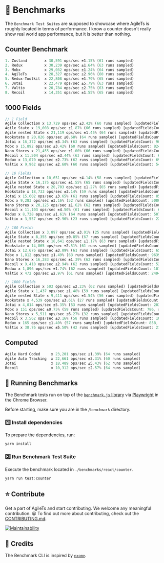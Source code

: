 # 🚀️ Benchmarks

The `Benchmark Test Suites` are supposed to showcase where AgileTs is roughly located in terms of performance.
I know a counter doesn't really show real world app performance, 
but it is better than nothing.

## Counter Benchmark

```ts
1. Zustand        x 30,591 ops/sec ±1.15% (61 runs sampled)
2. Redux          x 30,239 ops/sec ±1.64% (63 runs sampled)
3. Mobx           x 29,032 ops/sec ±1.24% (64 runs sampled)
4. AgileTs        x 28,327 ops/sec ±2.96% (60 runs sampled)
5. Redux-Toolkit  x 22,808 ops/sec ±1.79% (65 runs sampled)
6. Jotai          x 22,479 ops/sec ±5.79% (63 runs sampled)
7. Valtio         x 20,784 ops/sec ±2.75% (63 runs sampled)
8. Recoil         x 14,351 ops/sec ±1.55% (65 runs sampled)
```

## 1000 Fields

```ts
// 1 Field
Agile Collection x 13,729 ops/sec ±3.42% (60 runs sampled) [updatedFieldsCount: 76468, renderFieldsCount: 73]
Agile State x 19,008 ops/sec ±1.87% (66 runs sampled) [updatedFieldsCount: 103559, renderFieldsCount: 72]
Agile nested State x 21,119 ops/sec ±1.45% (64 runs sampled) [updatedFieldsCount: 116226, renderFieldsCount: 72]
Hookstate x 20,026 ops/sec ±0.68% (64 runs sampled) [updatedFieldsCount: 112513, renderFieldsCount: 112513]
Jotai x 16,372 ops/sec ±3.34% (63 runs sampled) [updatedFieldsCount: 90275, renderFieldsCount: 90275]
Mobx x 15,892 ops/sec ±3.42% (60 runs sampled) [updatedFieldsCount: 82400, renderFieldsCount: 82400]
Nano Stores x 21,455 ops/sec ±1.00% (66 runs sampled) [updatedFieldsCount: 114136, renderFieldsCount: 114136]
Recoil x 11,504 ops/sec ±3.44% (63 runs sampled) [updatedFieldsCount: 61553, renderFieldsCount: 61554]
Redux x 13,070 ops/sec ±2.73% (62 runs sampled) [updatedFieldsCount: 69239, renderFieldsCount: 69240]
Valtio x 9,962 ops/sec ±2.60% (60 runs sampled) [updatedFieldsCount: 54290, renderFieldsCount: 108579]

// 10 Fields
Agile Collection x 10,651 ops/sec ±4.14% (58 runs sampled) [updatedFieldsCount: 56668, renderFieldsCount: 582]
Agile State x 16,175 ops/sec ±1.55% (65 runs sampled) [updatedFieldsCount: 87481, renderFieldsCount: 80]
Agile nested State x 20,703 ops/sec ±1.27% (65 runs sampled) [updatedFieldsCount: 113946, renderFieldsCount: 712]
Hookstate x 18,733 ops/sec ±3.14% (59 runs sampled) [updatedFieldsCount: 105792, renderFieldsCount: 105801]
Jotai x 15,602 ops/sec ±3.65% (61 runs sampled) [updatedFieldsCount: 85977, renderFieldsCount: 85986]
Mobx x 9,283 ops/sec ±3.16% (52 runs sampled) [updatedFieldsCount: 50806, renderFieldsCount: 508060]
Nano Stores x 20,125 ops/sec ±1.62% (62 runs sampled) [updatedFieldsCount: 108704, renderFieldsCount: 108713]
Recoil x 11,103 ops/sec ±4.50% (61 runs sampled) [updatedFieldsCount: 62920, renderFieldsCount: 62939]
Redux x 8,728 ops/sec ±1.61% (64 runs sampled) [updatedFieldsCount: 50794, renderFieldsCount: 507950]
Valtio x 3,557 ops/sec ±2.96% (23 runs sampled) [updatedFieldsCount: 22473, renderFieldsCount: 449450]

// 100 Fields
Agile Collection x 3,897 ops/sec ±3.01% (25 runs sampled) [updatedFieldsCount: 24427, renderFieldsCount: 2502]
Agile State x 8,355 ops/sec ±0.85% (67 runs sampled) [updatedFieldsCount: 46249, renderFieldsCount: 173]
Agile nested State x 18,641 ops/sec ±1.17% (63 runs sampled) [updatedFieldsCount: 98669, renderFieldsCount: 6802]
Hookstate x 14,865 ops/sec ±2.51% (61 runs sampled) [updatedFieldsCount: 81616, renderFieldsCount: 81715]
Jotai x 12,676 ops/sec ±3.09% (61 runs sampled) [updatedFieldsCount: 65930, renderFieldsCount: 66029]
Mobx x 1,812 ops/sec ±1.49% (63 runs sampled) [updatedFieldsCount: 9639, renderFieldsCount: 963900]
Nano Stores x 16,283 ops/sec ±1.39% (62 runs sampled) [updatedFieldsCount: 84772, renderFieldsCount: 84871]
Recoil x 9,418 ops/sec ±2.94% (62 runs sampled) [updatedFieldsCount: 52425, renderFieldsCount: 52624]
Redux x 1,896 ops/sec ±1.74% (62 runs sampled) [updatedFieldsCount: 10133, renderFieldsCount: 1013400]
Valtio x 472 ops/sec ±2.97% (61 runs sampled) [updatedFieldsCount: 2494, renderFieldsCount: 498700]

// 1000 Fields
Agile Collection x 503 ops/sec ±2.23% (62 runs sampled) [updatedFieldsCount: 2616, renderFieldsCount: 3520]
Agile State x 1,437 ops/sec ±1.48% (59 runs sampled) [updatedFieldsCount: 7569, renderFieldsCount: 1061]
Agile nested State x 9,411 ops/sec ±1.54% (56 runs sampled) [updatedFieldsCount: 46693, renderFieldsCount: 33243]
Hookstate x 4,539 ops/sec ±3.61% (27 runs sampled) [updatedFieldsCount: 26381, renderFieldsCount: 27380]
Jotai x 4,014 ops/sec ±5.35% (53 runs sampled) [updatedFieldsCount: 20390, renderFieldsCount: 21389]
Mobx x 151 ops/sec ±0.75% (59 runs sampled) [updatedFieldsCount: 786, renderFieldsCount: 786000]
Nano Stores x 5,511 ops/sec ±6.27% (32 runs sampled) [updatedFieldsCount: 31266, renderFieldsCount: 32265]
Recoil x 3,562 ops/sec ±3.16% (58 runs sampled) [updatedFieldsCount: 18503, renderFieldsCount: 20502]
Redux x 165 ops/sec ±1.40% (57 runs sampled) [updatedFieldsCount: 858, renderFieldsCount: 859000]
Valtio x 38.76 ops/sec ±5.50% (42 runs sampled) [updatedFieldsCount: 215, renderFieldsCount: 429000]
```

## Computed

```ts
Agile Hard Coded     x 23,201 ops/sec ±1.39% (64 runs sampled)
Agile Auto Tracking  x 22,661 ops/sec ±3.31% (60 runs sampled)
Jotai                x 18,489 ops/sec ±5.43% (62 runs sampled)
Recoil               x 10,312 ops/sec ±2.57% (64 runs sampled)
```

## 🏃 Running Benchmarks

The Benchmark tests run on top of the [`benchmark.js` library](https://github.com/bestiejs/benchmark.js/)
via [Playwright](https://github.com/microsoft/playwright) in the Chrome Browser.

Before starting, make sure you are in the `/benchmark` directory.

### 1️⃣ Install dependencies

To prepare the dependencies, run:
```ts
yarn install
```

### 2️⃣ Run Benchmark Test Suite

Execute the benchmark located in `./benchmarks/react/counter`.
```ts
yarn run test:counter
```

## ⭐️ Contribute

Get a part of AgileTs and start contributing. We welcome any meaningful contribution. 😀
To find out more about contributing, check out the [CONTRIBUTING.md](https://github.com/agile-ts/agile/blob/master/CONTRIBUTING.md).

<a href="https://codeclimate.com/github/agile-ts/agile/coverage.svg">
   <img src="https://codeclimate.com/github/agile-ts/agile/badges/gpa.svg" alt="Maintainability"/>
</a>

## 🎉 Credits

The Benchmark CLI is inspired by [`exome`](https://github.com/Marcisbee/exome).
